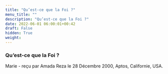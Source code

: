 ```yaml
---
title: "Qu’est-ce que la Foi ?"
menu_title: ""
description: "Qu’est-ce que la Foi ?"
date: 2022-06-01 06:00:01+00:42
draft: False
hidden: True
weight:
---
```

### Qu’est-ce que la Foi ?

Marie - reçu par Amada Reza le 28 Décembre 2000, Aptos, Californie, USA.



